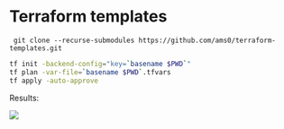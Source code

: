 # Terraform templates

```
 git clone --recurse-submodules https://github.com/ams0/terraform-templates.git
```

```bash
tf init -backend-config="key=`basename $PWD`"
tf plan -var-file=`basename $PWD`.tfvars
tf apply -auto-approve
```

Results:

[<img src="https://github.com/ams0/terraform-templates/workflows/TFApplyVM/badge.svg">](https://github.com/ams0/terraform-templates/actions?query=workflow%3ATFApplyVM)

